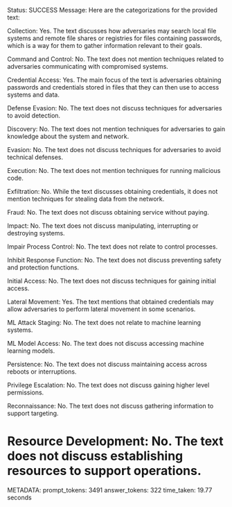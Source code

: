 Status: SUCCESS
Message:  Here are the categorizations for the provided text:

Collection: Yes. The text discusses how adversaries may search local file systems and remote file shares or registries for files containing passwords, which is a way for them to gather information relevant to their goals.

Command and Control: No. The text does not mention techniques related to adversaries communicating with compromised systems.

Credential Access: Yes. The main focus of the text is adversaries obtaining passwords and credentials stored in files that they can then use to access systems and data.

Defense Evasion: No. The text does not discuss techniques for adversaries to avoid detection. 

Discovery: No. The text does not mention techniques for adversaries to gain knowledge about the system and network.

Evasion: No. The text does not discuss techniques for adversaries to avoid technical defenses.

Execution: No. The text does not mention techniques for running malicious code.

Exfiltration: No. While the text discusses obtaining credentials, it does not mention techniques for stealing data from the network.

Fraud: No. The text does not discuss obtaining service without paying.  

Impact: No. The text does not discuss manipulating, interrupting or destroying systems.

Impair Process Control: No. The text does not relate to control processes.

Inhibit Response Function: No. The text does not discuss preventing safety and protection functions.  

Initial Access: No. The text does not discuss techniques for gaining initial access.

Lateral Movement: Yes. The text mentions that obtained credentials may allow adversaries to perform lateral movement in some scenarios.

ML Attack Staging: No. The text does not relate to machine learning systems.

ML Model Access: No. The text does not discuss accessing machine learning models.

Persistence: No. The text does not discuss maintaining access across reboots or interruptions.  

Privilege Escalation: No. The text does not discuss gaining higher level permissions.

Reconnaissance: No. The text does not discuss gathering information to support targeting.

Resource Development: No. The text does not discuss establishing resources to support operations.
================================================================================
METADATA:
prompt_tokens: 3491
answer_tokens: 322
time_taken: 19.77 seconds
